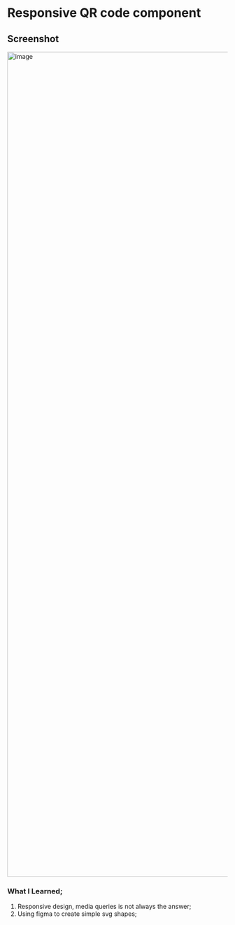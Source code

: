 # Responsive QR code component
## Screenshot
<img width="1882" alt="image" src="https://user-images.githubusercontent.com/80884591/156058511-9e178373-227d-4179-88dc-825f4ca05693.png">

### What I Learned;
1. Responsive design, media queries is not always the answer;
2. Using figma to create simple svg shapes;

